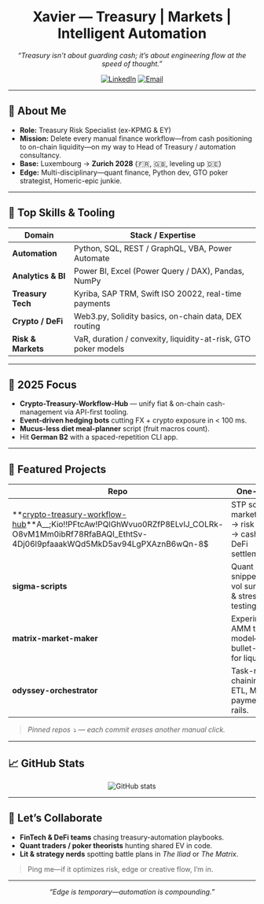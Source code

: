 <!-- Profile README | Xavier -->

<h1 align="center">Xavier — Treasury | Markets | Intelligent Automation</h1>

<p align="center">
  <em>“Treasury isn’t about guarding cash; it’s about engineering flow at the speed of thought.”</em>
</p>

<p align="center">
  <a href="https://urldefense.com/v3/__www.linkedin.com/in/x-v-i__;!!PFtcAw!PQlGhWvuo0RZfP8ELvlJ_COLRk-O8vM1Mm0ibRf78RfaBAQI_EthtSv-4Dj06l9pfaaakWQd5MkD5av94LgPXAznOJwJENs$"><img src="https://urldefense.com/v3/__https://img.shields.io/badge/linkedin-0A66C2?logo=linkedin&logoColor=white&style=for-the-badge__;!!PFtcAw!PQlGhWvuo0RZfP8ELvlJ_COLRk-O8vM1Mm0ibRf78RfaBAQI_EthtSv-4Dj06l9pfaaakWQd5MkD5av94LgPXAzn1tLMQs4$" alt="LinkedIn"></a>
  <a href="mailto:xavier.vischi@gmail.com"><img src="https://urldefense.com/v3/__https://img.shields.io/badge/email-D14836?logo=gmail&logoColor=white&style=for-the-badge__;!!PFtcAw!PQlGhWvuo0RZfP8ELvlJ_COLRk-O8vM1Mm0ibRf78RfaBAQI_EthtSv-4Dj06l9pfaaakWQd5MkD5av94LgPXAznnfXQZ24$" alt="Email"></a>

</p>

---

## 🧾 About Me
- **Role:** Treasury Risk Specialist (ex-KPMG & EY)  
- **Mission:** Delete every manual finance workflow—from cash positioning to on-chain liquidity—on my way to Head of Treasury / automation consultancy.  
- **Base:** Luxembourg → **Zurich 2028** (🇫🇷, 🇬🇧, leveling up 🇩🇪)  
- **Edge:** Multi-disciplinary—quant finance, Python dev, GTO poker strategist, Homeric-epic junkie.  

---

## 🔧 Top Skills & Tooling
| Domain | Stack / Expertise |
|--------|------------------|
| **Automation** | Python, SQL, REST / GraphQL, VBA, Power Automate |
| **Analytics & BI** | Power BI, Excel (Power Query / DAX), Pandas, NumPy |
| **Treasury Tech** | Kyriba, SAP TRM, Swift ISO 20022, real-time payments |
| **Crypto / DeFi** | Web3.py, Solidity basics, on-chain data, DEX routing |
| **Risk & Markets** | VaR, duration / convexity, liquidity-at-risk, GTO poker models |

---

## 🚀 2025 Focus
- **Crypto-Treasury-Workflow-Hub** — unify fiat & on-chain cash-management via API-first tooling.  
- **Event-driven hedging bots** cutting FX + crypto exposure in < 100 ms.  
- **Mucus-less diet meal-planner** script (fruit macros count).  
- Hit **German B2** with a spaced-repetition CLI app.  

---

## 🌟 Featured Projects
| Repo | One-liner |
|------|-----------|
| **[crypto-treasury-workflow-hub](https://urldefense.com/v3/__https://github.com/YOUR-USERNAME/crypto-treasury-workflow-hub)**A__;Kio!!PFtcAw!PQlGhWvuo0RZfP8ELvlJ_COLRk-O8vM1Mm0ibRf78RfaBAQI_EthtSv-4Dj06l9pfaaakWQd5MkD5av94LgPXAznB6wQn-8$ | STP scripts: market data → risk calc → cash and DeFi settlement. |
| **sigma-scripts** | Quant snippets for vol surfaces & stress testing. |
| **matrix-market-maker** | Experimental AMM timing model—bullet-time for liquidity. |
| **odyssey-orchestrator** | Task-runner chaining ETL, ML, payment rails. |

> *Pinned repos ⤵️ — each commit erases another manual click.*

---

## 📈 GitHub Stats
<p align="center">
  <img src="https://urldefense.com/v3/__https://github-readme-stats.vercel.app/api?username=YOUR-USERNAME&show_icons=true&hide=contribs&count_private=true__;!!PFtcAw!PQlGhWvuo0RZfP8ELvlJ_COLRk-O8vM1Mm0ibRf78RfaBAQI_EthtSv-4Dj06l9pfaaakWQd5MkD5av94LgPXAznOSkkZik$" alt="GitHub stats">
</p>

---

## 🤝 Let’s Collaborate
- **FinTech & DeFi teams** chasing treasury-automation playbooks.  
- **Quant traders / poker theorists** hunting shared EV in code.  
- **Lit & strategy nerds** spotting battle plans in *The Iliad* or *The Matrix*.

> Ping me—if it optimizes risk, edge or creative flow, I’m in.

---

<p align="center">
  <em>“Edge is temporary—automation is compounding.”</em>
</p>
